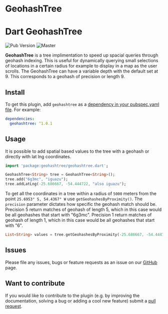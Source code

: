 # GeohashTree

# Dart GeohashTree
![Pub Version](https://img.shields.io/pub/v/geohashtree)
![Master](https://github.com/anovis/geohashtree/workflows/Dart%20CI/badge.svg?branch=master)

**GeohashTree** is a tree implimentation to speed up spacial queries through geohash indexing. This is useful for dynamically querying small selections of locations in a certain radius for example to display in a map as the user scrolls. The GeohashTree can have a variable depth with the default set at 9. This corresponds to a geohash of precision or length 9.  

## Install

To get this plugin, add `geohashtree` as a [dependency in your pubspec.yaml file](https://flutter.io/platform-plugins/). For example:

```yaml
dependencies:
  geohashtree: ^1.0.1
```

## Usage

It is possible to add spatial based values to the tree with a geohash or directly with lat lng coordinates.

``` dart
import 'package:geohashtree/geohashtree.dart';

GeohashTree<String> tree = GeohashTree<String>(); 
tree.add("6g3mc", "iguazu"); 
tree.addLatLng(-25.686667, -54.444722, "also iguazu");
```

To get all the coordinates in a tree within a radius of `5000` meters from the point `25.6953° S, 54.4367° W`  use `getGeohashesByProximity()`. The `precision` parameter dictates how specific the geohash match should be. Precision 5 return matches of geohash of length 5, which in this case would be all geohashes that start with "6g3mc". Precision 1 return matches of geohash of length 1, which in this case would be all geohashes that start with "6".

``` dart
List<String> values = tree.getGeohashesByProximity(-25.686667, -54.444722,5000, precision: 9);
```

## Issues

Please file any issues, bugs or feature requests as an issue on our [GitHub](https://github.com/anovis/geohashtree/issues) page. 

## Want to contribute

If you would like to contribute to the plugin (e.g. by improving the documentation, solving a bug or adding a cool new feature) submit a [pull request](https://github.com/anovis/geohashtree/pulls).



